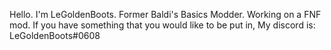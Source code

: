 Hello. I'm LeGoldenBoots. Former Baldi's Basics Modder. Working on a FNF mod. If you have something that you would like to be put in, My discord is: LeGoldenBoots#0608
